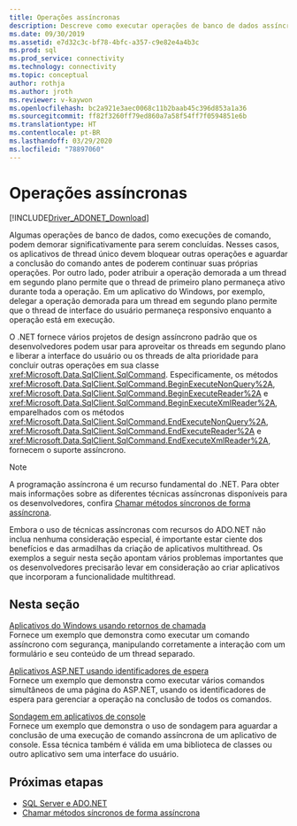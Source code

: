 ```yaml
---
title: Operações assíncronas
description: Descreve como executar operações de banco de dados assíncronas usando uma API que é modelada após o modelo assíncrono usado pelo .NET Framework.
ms.date: 09/30/2019
ms.assetid: e7d32c3c-bf78-4bfc-a357-c9e82e4a4b3c
ms.prod: sql
ms.prod_service: connectivity
ms.technology: connectivity
ms.topic: conceptual
author: rothja
ms.author: jroth
ms.reviewer: v-kaywon
ms.openlocfilehash: bc2a921e3aec0068c11b2baab45c396d853a1a36
ms.sourcegitcommit: ff82f3260ff79ed860a7a58f54ff7f0594851e6b
ms.translationtype: HT
ms.contentlocale: pt-BR
ms.lasthandoff: 03/29/2020
ms.locfileid: "78897060"
---
```

# <a name="asynchronous-operations"></a>Operações assíncronas

[!INCLUDE[Driver_ADONET_Download](../../../includes/driver_adonet_download.md)]

Algumas operações de banco de dados, como execuções de comando, podem demorar significativamente para serem concluídas. Nesses casos, os aplicativos de thread único devem bloquear outras operações e aguardar a conclusão do comando antes de poderem continuar suas próprias operações. Por outro lado, poder atribuir a operação demorada a um thread em segundo plano permite que o thread de primeiro plano permaneça ativo durante toda a operação. Em um aplicativo do Windows, por exemplo, delegar a operação demorada para um thread em segundo plano permite que o thread de interface do usuário permaneça responsivo enquanto a operação está em execução.  
  
O .NET fornece vários projetos de design assíncrono padrão que os desenvolvedores podem usar para aproveitar os threads em segundo plano e liberar a interface do usuário ou os threads de alta prioridade para concluir outras operações em sua classe <xref:Microsoft.Data.SqlClient.SqlCommand>. Especificamente, os métodos <xref:Microsoft.Data.SqlClient.SqlCommand.BeginExecuteNonQuery%2A>, <xref:Microsoft.Data.SqlClient.SqlCommand.BeginExecuteReader%2A> e <xref:Microsoft.Data.SqlClient.SqlCommand.BeginExecuteXmlReader%2A>, emparelhados com os métodos <xref:Microsoft.Data.SqlClient.SqlCommand.EndExecuteNonQuery%2A>, <xref:Microsoft.Data.SqlClient.SqlCommand.EndExecuteReader%2A> e <xref:Microsoft.Data.SqlClient.SqlCommand.EndExecuteXmlReader%2A>, fornecem o suporte assíncrono.  
  
> [!NOTE]
>  A programação assíncrona é um recurso fundamental do .NET. Para obter mais informações sobre as diferentes técnicas assíncronas disponíveis para os desenvolvedores, confira [Chamar métodos síncronos de forma assíncrona](https://docs.microsoft.com/dotnet/standard/asynchronous-programming-patterns/calling-synchronous-methods-asynchronously).  
  
Embora o uso de técnicas assíncronas com recursos do ADO.NET não inclua nenhuma consideração especial, é importante estar ciente dos benefícios e das armadilhas da criação de aplicativos multithread. Os exemplos a seguir nesta seção apontam vários problemas importantes que os desenvolvedores precisarão levar em consideração ao criar aplicativos que incorporam a funcionalidade multithread.  
  
## <a name="in-this-section"></a>Nesta seção  
[Aplicativos do Windows usando retornos de chamada](windows-applications-callbacks.md)  
Fornece um exemplo que demonstra como executar um comando assíncrono com segurança, manipulando corretamente a interação com um formulário e seu conteúdo de um thread separado.  
  
[Aplicativos ASP.NET usando identificadores de espera](aspnet-apps-use-wait-handles.md)  
Fornece um exemplo que demonstra como executar vários comandos simultâneos de uma página do ASP.NET, usando os identificadores de espera para gerenciar a operação na conclusão de todos os comandos.  
  
[Sondagem em aplicativos de console](poll-console-applications.md)  
Fornece um exemplo que demonstra o uso de sondagem para aguardar a conclusão de uma execução de comando assíncrona de um aplicativo de console. Essa técnica também é válida em uma biblioteca de classes ou outro aplicativo sem uma interface do usuário.  
  
## <a name="next-steps"></a>Próximas etapas
- [SQL Server e ADO.NET](index.md)
- [Chamar métodos síncronos de forma assíncrona](https://docs.microsoft.com/dotnet/standard/asynchronous-programming-patterns/calling-synchronous-methods-asynchronously)
